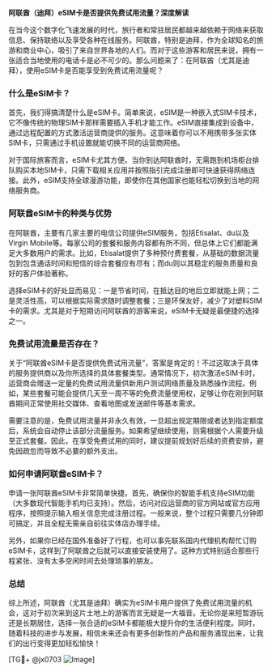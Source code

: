 **阿联酋（迪拜）eSIM卡是否提供免费试用流量？深度解读**

在当今这个数字化飞速发展的时代，旅行者和常驻居民都越来越依赖于网络来获取信息、保持联络以及享受各种在线服务。阿联酋，特别是迪拜，作为全球知名的旅游和商业中心，吸引了来自世界各地的人们。而对于这些游客和居民来说，拥有一张适合当地使用的电话卡是必不可少的。那么问题来了：在阿联酋（尤其是迪拜），使用eSIM卡是否能享受到免费试用流量呢？

### 什么是eSIM卡？

首先，我们得搞清楚什么是eSIM卡。简单来说，eSIM是一种嵌入式SIM卡技术，它不像传统的物理SIM卡那样需要插入手机才能工作。eSIM直接集成到设备中，通过远程配置的方式激活运营商提供的服务。这意味着你可以不用携带多张实体SIM卡，只需通过手机设置就能切换不同的运营商网络。

对于国际旅客而言，eSIM卡尤其方便。当你到达阿联酋时，无需跑到机场柜台排队购买本地SIM卡，只需下载相关应用并按照指引完成注册即可快速获得网络连接。此外，eSIM支持全球漫游功能，即使你在其他国家也能轻松切换到当地的网络服务商。

### 阿联酋eSIM卡的种类与优势

在阿联酋，主要有几家主要的电信公司提供eSIM服务，包括Etisalat、du以及Virgin Mobile等。每家公司的套餐和服务内容都有所不同，但总体上它们都能满足大多数用户的需求。比如，Etisalat提供了多种预付费套餐，从基础的数据流量包到包含通话时间和短信的综合套餐应有尽有；而du则以其稳定的服务质量和良好的客户体验著称。

选择eSIM卡的好处显而易见：一是节省时间，在抵达目的地后立即就能上网；二是灵活性高，可以根据实际需求随时调整套餐；三是环保友好，减少了对塑料SIM卡的需求。尤其是对于短期访问阿联酋的游客来说，eSIM卡无疑是最便捷的选择之一。

### 免费试用流量是否存在？

关于“阿联酋eSIM卡是否提供免费试用流量”，答案是肯定的！不过这取决于具体的服务提供商以及你所选择的具体套餐类型。通常情况下，初次激活eSIM卡时，运营商会赠送一定量的免费试用流量供新用户测试网络质量及熟悉操作流程。例如，某些套餐可能会提供几天至一周不等的免费流量使用权，足够让你在刚到阿联酋期间正常使用社交媒体、查看地图或发送邮件等基本需求。

需要注意的是，免费试用流量并非永久有效，一旦超出规定期限或者达到指定额度后，系统会自动停止该部分流量服务。如果希望继续使用，则需根据个人需要升级至正式套餐。因此，在享受免费试用的同时，建议提前规划好后续的资费安排，避免因疏忽而导致不必要的额外支出。

### 如何申请阿联酋eSIM卡？

申请一张阿联酋eSIM卡非常简单快捷。首先，确保你的智能手机支持eSIM功能（大多数现代智能手机均已支持）。然后，访问对应运营商的官方网站或官方应用程序，按照提示输入相关信息完成注册过程。一般来说，整个过程只需要几分钟即可搞定，并且全程无需亲自前往实体店办理手续。

另外，如果你已经在国外准备好了行程，也可以事先联系国内代理机构帮忙订购eSIM卡，这样到了阿联酋之后就可以直接安装使用了。这种方式特别适合那些行程紧张、没有太多空闲时间去处理琐事的朋友。

### 总结

综上所述，阿联酋（尤其是迪拜）确实为eSIM卡用户提供了免费试用流量的机会，这对于初次来到这片土地上的游客而言无疑是一大福音。无论你是来短暂游玩还是长期居住，选择一张合适的eSIM卡都能极大提升你的生活便利程度。同时，随着科技的进步与发展，相信未来还会有更多创新性的产品和服务涌现出来，让我们的出行变得更加轻松愉快！

[TG💪+ @jx0703 ![Image](https://github.com/user-attachments/assets/dbca1d08-cadb-493c-b0ec-ad6f7a83f270)]